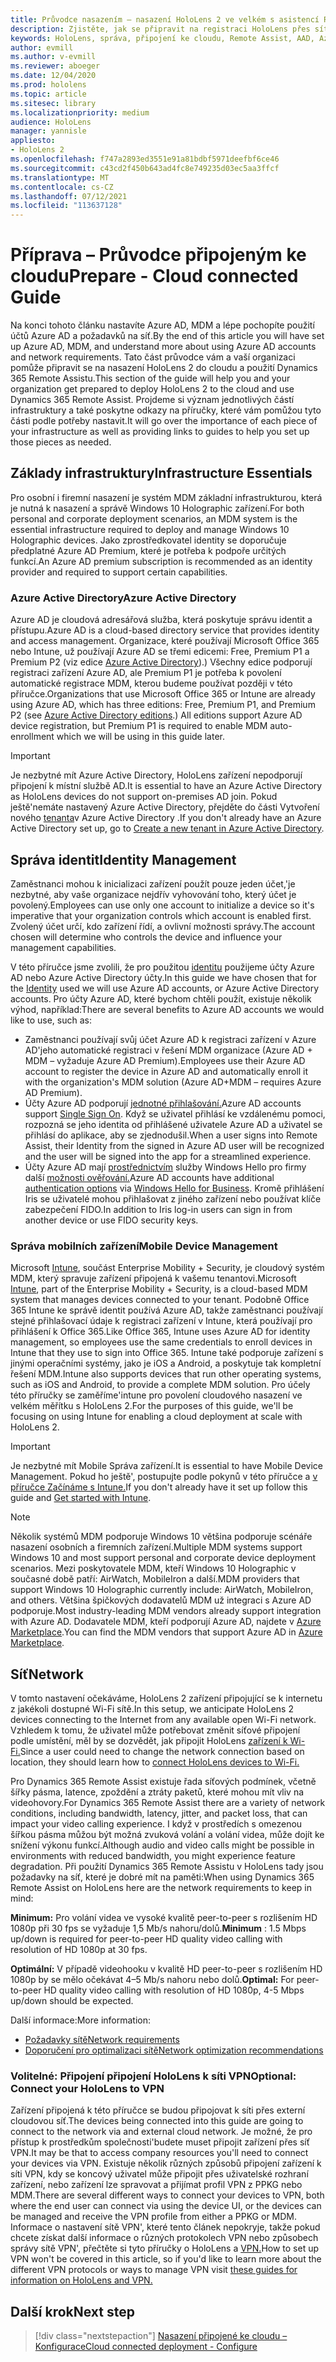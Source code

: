 ```yaml
---
title: Průvodce nasazením – nasazení HoloLens 2 ve velkém s asistencí Remote Assist – příprava
description: Zjistěte, jak se připravit na registraci HoloLens přes síť připojenou ke cloudu pomocí azure active directory a správy identit.
keywords: HoloLens, správa, připojení ke cloudu, Remote Assist, AAD, Azure AD, MDM, Mobile Správa zařízení
author: evmill
ms.author: v-evmill
ms.reviewer: aboeger
ms.date: 12/04/2020
ms.prod: hololens
ms.topic: article
ms.sitesec: library
ms.localizationpriority: medium
audience: HoloLens
manager: yannisle
appliesto:
- HoloLens 2
ms.openlocfilehash: f747a2893ed3551e91a81bdbf5971deefbf6ce46
ms.sourcegitcommit: c43cd2f450b643ad4fc8e749235d03ec5aa3ffcf
ms.translationtype: MT
ms.contentlocale: cs-CZ
ms.lasthandoff: 07/12/2021
ms.locfileid: "113637128"
---
```

# <a name="prepare---cloud-connected-guide"></a><span data-ttu-id="5917a-104">Příprava – Průvodce připojeným ke cloudu</span><span class="sxs-lookup"><span data-stu-id="5917a-104">Prepare - Cloud connected Guide</span></span>

<span data-ttu-id="5917a-105">Na konci tohoto článku nastavíte Azure AD, MDM a lépe pochopíte použití účtů Azure AD a požadavků na síť.</span><span class="sxs-lookup"><span data-stu-id="5917a-105">By the end of this article you will have set up Azure AD, MDM, and understand more about using Azure AD accounts and network requirements.</span></span> <span data-ttu-id="5917a-106">Tato část průvodce vám a vaší organizaci pomůže připravit se na nasazení HoloLens 2 do cloudu a použití Dynamics 365 Remote Assistu.</span><span class="sxs-lookup"><span data-stu-id="5917a-106">This section of the guide will help you and your organization get prepared to deploy HoloLens 2 to the cloud and use Dynamics 365 Remote Assist.</span></span> <span data-ttu-id="5917a-107">Projdeme si význam jednotlivých částí infrastruktury a také poskytne odkazy na příručky, které vám pomůžou tyto části podle potřeby nastavit.</span><span class="sxs-lookup"><span data-stu-id="5917a-107">It will go over the importance of each piece of your infrastructure as well as providing links to guides to help you set up those pieces as needed.</span></span>

## <a name="infrastructure-essentials"></a><span data-ttu-id="5917a-108">Základy infrastruktury</span><span class="sxs-lookup"><span data-stu-id="5917a-108">Infrastructure Essentials</span></span>

<span data-ttu-id="5917a-109">Pro osobní i firemní nasazení je systém MDM základní infrastrukturou, která je nutná k nasazení a správě Windows 10 Holographic zařízení.</span><span class="sxs-lookup"><span data-stu-id="5917a-109">For both personal and corporate deployment scenarios, an MDM system is the essential infrastructure required to deploy and manage Windows 10 Holographic devices.</span></span> <span data-ttu-id="5917a-110">Jako zprostředkovatel identity se doporučuje předplatné Azure AD Premium, které je potřeba k podpoře určitých funkcí.</span><span class="sxs-lookup"><span data-stu-id="5917a-110">An Azure AD premium subscription is recommended as an identity provider and required to support certain capabilities.</span></span>

### <a name="azure-active-directory"></a><span data-ttu-id="5917a-111">Azure Active Directory</span><span class="sxs-lookup"><span data-stu-id="5917a-111">Azure Active Directory</span></span>

<span data-ttu-id="5917a-112">Azure AD je cloudová adresářová služba, která poskytuje správu identit a přístupu.</span><span class="sxs-lookup"><span data-stu-id="5917a-112">Azure AD is a cloud-based directory service that provides identity and access management.</span></span> <span data-ttu-id="5917a-113">Organizace, které používají Microsoft Office 365 nebo Intune, už používají Azure AD se třemi edicemi: Free, Premium P1 a Premium P2 (viz edice [Azure Active Directory](https://azure.microsoft.com/documentation/articles/active-directory-editions)).) Všechny edice podporují registraci zařízení Azure AD, ale Premium P1 je potřeba k povolení automatické registrace MDM, kterou budeme používat později v této příručce.</span><span class="sxs-lookup"><span data-stu-id="5917a-113">Organizations that use Microsoft Office 365 or Intune are already using Azure AD, which has three editions: Free, Premium P1, and Premium P2 (see [Azure Active Directory editions](https://azure.microsoft.com/documentation/articles/active-directory-editions).) All editions support Azure AD device registration, but Premium P1 is required to enable MDM auto-enrollment which we will be using in this guide later.</span></span>

> [!IMPORTANT]
> <span data-ttu-id="5917a-114">Je nezbytné mít Azure Active Directory, HoloLens zařízení nepodporují připojení k místní službě AD.</span><span class="sxs-lookup"><span data-stu-id="5917a-114">It is essential to have an Azure Active Directory as HoloLens devices do not support on-premises AD join.</span></span> <span data-ttu-id="5917a-115">Pokud ještě&#39;nemáte nastavený Azure Active Directory, přejděte do části Vytvoření nového [tenanta](https://docs.microsoft.com/azure/active-directory/fundamentals/active-directory-access-create-new-tenant)v Azure Active Directory .</span><span class="sxs-lookup"><span data-stu-id="5917a-115">If you don&#39;t already have an Azure Active Directory set up, go to [Create a new tenant in Azure Active Directory](https://docs.microsoft.com/azure/active-directory/fundamentals/active-directory-access-create-new-tenant).</span></span>

## <a name="identity-management"></a><span data-ttu-id="5917a-116">Správa identit</span><span class="sxs-lookup"><span data-stu-id="5917a-116">Identity Management</span></span>

<span data-ttu-id="5917a-117">Zaměstnanci mohou k inicializaci zařízení použít pouze jeden účet,&#39;je nezbytné, aby vaše organizace nejdřív vyhovování toho, který účet je povolený.</span><span class="sxs-lookup"><span data-stu-id="5917a-117">Employees can use only one account to initialize a device so it&#39;s imperative that your organization controls which account is enabled first.</span></span> <span data-ttu-id="5917a-118">Zvolený účet určí, kdo zařízení řídí, a ovlivní možnosti správy.</span><span class="sxs-lookup"><span data-stu-id="5917a-118">The account chosen will determine who controls the device and influence your management capabilities.</span></span>

<span data-ttu-id="5917a-119">V této příručce jsme zvolili, že pro použitou [identitu](/hololens/hololens-identity) použijeme účty Azure AD nebo Azure Active Directory účty.</span><span class="sxs-lookup"><span data-stu-id="5917a-119">In this guide we have chosen that for the [Identity](/hololens/hololens-identity) used we will use Azure AD accounts, or Azure Active Directory accounts.</span></span> <span data-ttu-id="5917a-120">Pro účty Azure AD, které bychom chtěli použít, existuje několik výhod, například:</span><span class="sxs-lookup"><span data-stu-id="5917a-120">There are several benefits to Azure AD accounts we would like to use, such as:</span></span>

- <span data-ttu-id="5917a-121">Zaměstnanci používají svůj účet Azure AD k registraci zařízení v Azure AD&#39;jeho automatické registraci v řešení MDM organizace (Azure AD + MDM – vyžaduje Azure AD Premium).</span><span class="sxs-lookup"><span data-stu-id="5917a-121">Employees use their Azure AD account to register the device in Azure AD and automatically enroll it with the organization&#39;s MDM solution (Azure AD+MDM – requires Azure AD Premium).</span></span>
- <span data-ttu-id="5917a-122">Účty Azure AD podporují [jednotné přihlašování.](/azure/active-directory/manage-apps/what-is-single-sign-on)</span><span class="sxs-lookup"><span data-stu-id="5917a-122">Azure AD accounts support [Single Sign On](/azure/active-directory/manage-apps/what-is-single-sign-on).</span></span> <span data-ttu-id="5917a-123">Když se uživatel přihlásí ke vzdálenému pomoci, rozpozná se jeho identita od přihlášené uživatele Azure AD a uživatel se přihlásí do aplikace, aby se zjednodušil.</span><span class="sxs-lookup"><span data-stu-id="5917a-123">When a user signs into Remote Assist, their Identity from the signed in Azure AD user will be recognized and the user will be signed into the app for a streamlined experience.</span></span>
- <span data-ttu-id="5917a-124">Účty Azure AD mají [prostřednictvím](/hololens/hololens-identity) služby Windows Hello pro firmy další [možnosti ověřování.](/windows/security/identity-protection/hello-for-business/hello-identity-verification)</span><span class="sxs-lookup"><span data-stu-id="5917a-124">Azure AD accounts have additional [authentication options](/hololens/hololens-identity) via [Windows Hello for Business](/windows/security/identity-protection/hello-for-business/hello-identity-verification).</span></span> <span data-ttu-id="5917a-125">Kromě přihlášení Iris se uživatelé mohou přihlašovat z jiného zařízení nebo používat klíče zabezpečení FIDO.</span><span class="sxs-lookup"><span data-stu-id="5917a-125">In addition to Iris log-in users can sign in from another device or use FIDO security keys.</span></span>

### <a name="mobile-device-management"></a><span data-ttu-id="5917a-126">Správa mobilních zařízení</span><span class="sxs-lookup"><span data-stu-id="5917a-126">Mobile Device Management</span></span>

<span data-ttu-id="5917a-127">Microsoft [Intune](/mem/intune/fundamentals/what-is-intune), součást Enterprise Mobility + Security, je cloudový systém MDM, který spravuje zařízení připojená k vašemu tenantovi.</span><span class="sxs-lookup"><span data-stu-id="5917a-127">Microsoft [Intune](/mem/intune/fundamentals/what-is-intune), part of the Enterprise Mobility + Security, is a cloud-based MDM system that manages devices connected to your tenant.</span></span> <span data-ttu-id="5917a-128">Podobně Office 365 Intune ke správě identit používá Azure AD, takže zaměstnanci používají stejné přihlašovací údaje k registraci zařízení v Intune, která používají pro přihlášení k Office 365.</span><span class="sxs-lookup"><span data-stu-id="5917a-128">Like Office 365, Intune uses Azure AD for identity management, so employees use the same credentials to enroll devices in Intune that they use to sign into Office 365.</span></span> <span data-ttu-id="5917a-129">Intune také podporuje zařízení s jinými operačními systémy, jako je iOS a Android, a poskytuje tak kompletní řešení MDM.</span><span class="sxs-lookup"><span data-stu-id="5917a-129">Intune also supports devices that run other operating systems, such as iOS and Android, to provide a complete MDM solution.</span></span> <span data-ttu-id="5917a-130">Pro účely této příručky se zaměříme&#39;intune pro povolení cloudového nasazení ve velkém měřítku s HoloLens 2.</span><span class="sxs-lookup"><span data-stu-id="5917a-130">For the purposes of this guide, we&#39;ll be focusing on using Intune for enabling a cloud deployment at scale with HoloLens 2.</span></span>

> [!IMPORTANT]
> <span data-ttu-id="5917a-131">Je nezbytné mít Mobile Správa zařízení.</span><span class="sxs-lookup"><span data-stu-id="5917a-131">It is essential to have Mobile Device Management.</span></span> <span data-ttu-id="5917a-132">Pokud ho ještě&#39;, postupujte podle pokynů v této příručce a [v příručce Začínáme s Intune.](/mem/intune/fundamentals/free-trial-sign-up)</span><span class="sxs-lookup"><span data-stu-id="5917a-132">If you don&#39;t already have it set up follow this guide and [Get started with Intune](/mem/intune/fundamentals/free-trial-sign-up).</span></span>

> [!NOTE]
> <span data-ttu-id="5917a-133">Několik systémů MDM podporuje Windows 10 většina podporuje scénáře nasazení osobních a firemních zařízení.</span><span class="sxs-lookup"><span data-stu-id="5917a-133">Multiple MDM systems support Windows 10 and most support personal and corporate device deployment scenarios.</span></span> <span data-ttu-id="5917a-134">Mezi poskytovatele MDM, kteří Windows 10 Holographic v současné době patří: AirWatch, MobileIron a další.</span><span class="sxs-lookup"><span data-stu-id="5917a-134">MDM providers that support Windows 10 Holographic currently include: AirWatch, MobileIron, and others.</span></span> <span data-ttu-id="5917a-135">Většina špičkových dodavatelů MDM už integraci s Azure AD podporuje.</span><span class="sxs-lookup"><span data-stu-id="5917a-135">Most industry-leading MDM vendors already support integration with Azure AD.</span></span> <span data-ttu-id="5917a-136">Dodavatele MDM, kteří podporují Azure AD, najdete v [Azure Marketplace](https://azure.microsoft.com/marketplace/).</span><span class="sxs-lookup"><span data-stu-id="5917a-136">You can find the MDM vendors that support Azure AD in [Azure Marketplace](https://azure.microsoft.com/marketplace/).</span></span>

## <a name="network"></a><span data-ttu-id="5917a-137">Síť</span><span class="sxs-lookup"><span data-stu-id="5917a-137">Network</span></span>

<span data-ttu-id="5917a-138">V tomto nastavení očekáváme, HoloLens 2 zařízení připojující se k internetu z jakékoli dostupné Wi-Fi sítě.</span><span class="sxs-lookup"><span data-stu-id="5917a-138">In this setup, we anticipate HoloLens 2 devices connecting to the Internet from any available open Wi-Fi network.</span></span> <span data-ttu-id="5917a-139">Vzhledem k tomu, že uživatel může potřebovat změnit síťové připojení podle umístění, měl by se dozvědět, jak připojit HoloLens [zařízení k Wi-Fi.](/hololens/hololens-network)</span><span class="sxs-lookup"><span data-stu-id="5917a-139">Since a user could need to change the network connection based on location, they should learn how to [connect HoloLens devices to Wi-Fi.](/hololens/hololens-network)</span></span>

<span data-ttu-id="5917a-140">Pro Dynamics 365 Remote Assist existuje řada síťových podmínek, včetně šířky pásma, latence, zpoždění a ztráty paketů, které mohou mít vliv na videohovory.</span><span class="sxs-lookup"><span data-stu-id="5917a-140">For Dynamics 365 Remote Assist there are a variety of network conditions, including bandwidth, latency, jitter, and packet loss, that can impact your video calling experience.</span></span> <span data-ttu-id="5917a-141">I když v prostředích s omezenou šířkou pásma můžou být možná zvuková volání a volání videa, může dojít ke snížení výkonu funkcí.</span><span class="sxs-lookup"><span data-stu-id="5917a-141">Although audio and video calls might be possible in environments with reduced bandwidth, you might experience feature degradation.</span></span> <span data-ttu-id="5917a-142">Při použití Dynamics 365 Remote Assistu v HoloLens tady jsou požadavky na síť, které je dobré mít na paměti:</span><span class="sxs-lookup"><span data-stu-id="5917a-142">When using Dynamics 365 Remote Assist on HoloLens here are the network requirements to keep in mind:</span></span>

<span data-ttu-id="5917a-143">**Minimum:** Pro volání videa ve vysoké kvalitě peer-to-peer s rozlišením HD 1080p při 30 fps se vyžaduje 1,5 Mb/s nahoru/dolů.</span><span class="sxs-lookup"><span data-stu-id="5917a-143">**Minimum** : 1.5 Mbps up/down is required for peer-to-peer HD quality video calling with resolution of HD 1080p at 30 fps.</span></span>

<span data-ttu-id="5917a-144">**Optimální:** V případě videohooku v kvalitě HD peer-to-peer s rozlišením HD 1080p by se mělo očekávat 4–5 Mb/s nahoru nebo dolů.</span><span class="sxs-lookup"><span data-stu-id="5917a-144">**Optimal:** For peer-to-peer HD quality video calling with resolution of HD 1080p, 4-5 Mbps up/down should be expected.</span></span>

<span data-ttu-id="5917a-145">Další informace:</span><span class="sxs-lookup"><span data-stu-id="5917a-145">More information:</span></span>

- [<span data-ttu-id="5917a-146">Požadavky sítě</span><span class="sxs-lookup"><span data-stu-id="5917a-146">Network requirements</span></span>](/dynamics365/mixed-reality/remote-assist/requirements#network-requirements)
- [<span data-ttu-id="5917a-147">Doporučení pro optimalizaci sítě</span><span class="sxs-lookup"><span data-stu-id="5917a-147">Network optimization recommendations</span></span>](/dynamics365/mixed-reality/remote-assist/requirements#dynamics-365-remote-assist-hololens)

### <a name="optional-connect-your-hololens-to-vpn"></a><span data-ttu-id="5917a-148">Volitelné: Připojení připojení HoloLens k síti VPN</span><span class="sxs-lookup"><span data-stu-id="5917a-148">Optional: Connect your HoloLens to VPN</span></span>

<span data-ttu-id="5917a-149">Zařízení připojená k této příručce se budou připojovat k síti přes externí cloudovou síť.</span><span class="sxs-lookup"><span data-stu-id="5917a-149">The devices being connected into this guide are going to connect to the network via and external cloud network.</span></span> <span data-ttu-id="5917a-150">Je možné, že pro přístup k prostředkům společnosti&#39;budete muset připojit zařízení přes síť VPN.</span><span class="sxs-lookup"><span data-stu-id="5917a-150">It may be that to access company resources you&#39;ll need to connect your devices via VPN.</span></span> <span data-ttu-id="5917a-151">Existuje několik různých způsobů připojení zařízení k síti VPN, kdy se koncový uživatel může připojit přes uživatelské rozhraní zařízení, nebo zařízení lze spravovat a přijímat profil VPN z PPKG nebo MDM.</span><span class="sxs-lookup"><span data-stu-id="5917a-151">There are several different ways to connect your devices to VPN, both where the end user can connect via using the device UI, or the devices can be managed and receive the VPN profile from either a PPKG or MDM.</span></span> <span data-ttu-id="5917a-152">Informace o nastavení sítě VPN&#39;, které tento článek nepokryje, takže pokud chcete získat další informace o různých protokolech VPN nebo způsobech správy sítě VPN&#39;, přečtěte si tyto příručky o HoloLens a [VPN.](/hololens/hololens-network#vpn)</span><span class="sxs-lookup"><span data-stu-id="5917a-152">How to set up VPN won&#39;t be covered in this article, so if you&#39;d like to learn more about the different VPN protocols or ways to manage VPN visit [these guides for information on HoloLens and VPN.](/hololens/hololens-network#vpn)</span></span>

## <a name="next-step"></a><span data-ttu-id="5917a-153">Další krok</span><span class="sxs-lookup"><span data-stu-id="5917a-153">Next step</span></span>

> [!div class="nextstepaction"]
> [<span data-ttu-id="5917a-154">Nasazení připojené ke cloudu – Konfigurace</span><span class="sxs-lookup"><span data-stu-id="5917a-154">Cloud connected deployment - Configure</span></span>](hololens2-cloud-connected-configure.md)
